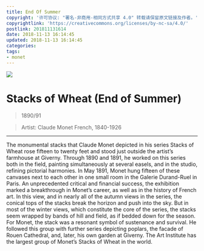 ```yaml
---
title: End Of Summer
copyright: '许可协议: "署名-非商用-相同方式共享 4.0" 转载请保留原文链接及作者。'
copyrightlink: 'https://creativecommons.org/licenses/by-nc-sa/4.0/'
postlink: 201811131614
date: 2018-11-13 16:14:45
updated: 2018-11-13 16:14:45
categories:
tags:
- monet
---
```

![](https://coolrc-blog.oss-cn-shenzhen.aliyuncs.com/18-11-13/30448282.jpg_webp)
# Stacks of Wheat (End of Summer)

> 1890/91

> Artist:
> Claude Monet
> French, 1840-1926

---

The monumental stacks that Claude Monet depicted in his series Stacks of Wheat rose fifteen to twenty feet and stood just outside the artist’s farmhouse at Giverny. Through 1890 and 1891, he worked on this series both in the field, painting simultaneously at several easels, and in the studio, refining pictorial harmonies. In May 1891, Monet hung fifteen of these canvases next to each other in one small room in the Galerie Durand-Ruel in Paris. An unprecedented critical and financial success, the exhibition marked a breakthrough in Monet’s career, as well as in the history of French art. In this view, and in nearly all of the autumn views in the series, the conical tops of the stacks break the horizon and push into the sky. But in most of the winter views, which constitute the core of the series, the stacks seem wrapped by bands of hill and field, as if bedded down for the season. For Monet, the stack was a resonant symbol of sustenance and survival. He followed this group with further series depicting poplars, the facade of Rouen Cathedral, and, later, his own garden at Giverny. The Art Institute has the largest group of Monet’s Stacks of Wheat in the world.
